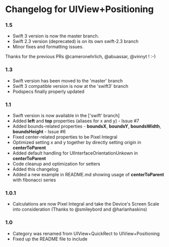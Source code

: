 # Changelog for UIView+Positioning

### 1.5
- Swift 3 version is now the master branch.
- Swift 2.3 version (deprecated) is on its own swift-2.3 branch
- Minor fixes and formatting issues.

Thanks for the previous PRs @cameronehrlich, @abuassar, @vinnyt ! :-)

### 1.3
- Swift version has been moved to the 'master' branch
- Swift 3 compatible version is now at the 'swift3' branch
- Podspecs finally properly updated

### 1.1

- Swift version is now available in the ['swift' branch]
- Added **left** and **top** properties (aliases for x and y) - Issue #7
- Added bounds-related properties - **boundsX**, **boundsY**, **boundsWidth**, **boundsHeight** - Issue #6
- Fixed center-related properties to be Pixel Integral
- Optimized setting x and y together by directly setting origin in **centerToParent**
- Added default handling for UIInterfaceOrientationUnkown in **centerToParent**
- Code cleanup and optimization for setters
- Added this changelog
- Added a new example in README.md showing usage of **centerToParent** with fibonacci series

### 1.0.1

- Calculations are now Pixel Integral and take the Device's Screen Scale into consideration (Thanks to @smileybord and @harlanhaskins)

### 1.0

- Category was renamed from UIView+QuickRect to UIView+Positioning
- Fixed up the README file to include